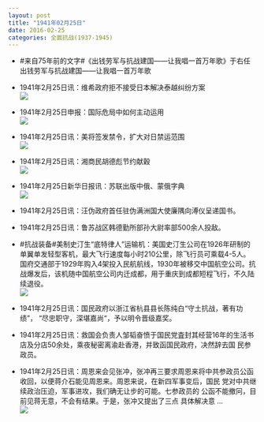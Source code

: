 ```yaml
---
layout: post
title: "1941年02月25日"
date: 2016-02-25
categories: 全面抗战(1937-1945)
---
```


<meta name="referrer" content="no-referrer" />

- #来自75年前的文字#《出钱劳军与抗战建国——让我唱一首万年歌》于右任 出钱劳军与抗战建国——让我唱一首万年歌 

- 1941年2月25日讯：维希政府拒不接受日本解决泰越纠纷方案 <br/><img src="https://ww3.sinaimg.cn/large/aca367d8jw1f1bz7lzwdzj20jj1567pg.jpg" />

- 1941年2月25日申报：国际危局中如何主动运用 <br/><img src="https://ww2.sinaimg.cn/large/aca367d8jw1f1bxhciv9lj20wc0xh7u1.jpg" />

- 1941年2月25日讯：美将签发禁令，扩大对日禁运范围 <br/><img src="https://ww2.sinaimg.cn/large/aca367d8jw1f1bvr1f6y6j20ak0dijt4.jpg" />

- 1941年2月25日讯：湘商民胡德彪节约献穀 <br/><img src="https://ww3.sinaimg.cn/large/aca367d8jw1f1bu0eltbcj208u05d0t4.jpg" />

- 1941年2月25日新华日报讯：苏联出版中俄、蒙俄字典 <br/><img src="https://ww4.sinaimg.cn/large/aca367d8jw1f1botgd2trj20ck0bx75d.jpg" />

- 1941年2月25日讯：汪伪政府首任驻伪满洲国大使廉隅向溥仪呈递国书。 

- 1941年2月25日讯：鲁苏战区韩德勤所部孙大尉率部500余人投敌。 

- #抗战装备#美制史汀生“底特律人”运输机：美国史汀生公司在1926年研制的单翼单发轻型客机，最大飞行速度每小时210公里，除飞行员可乘载4-5人。国府交通部于1929年购入4架投入民航航线，1930年被移交中国航空公司。抗战爆发后，该机随中国航空公司内迁成都，用于重庆到成都短程飞行，不久陆续退役。 <br/><img src="https://ww4.sinaimg.cn/large/aca367d8jw1f1bco545n9j20lb0gmtcs.jpg" />

- 1941年2月25日讯：国民政府以浙江省杭县县长陈纯白“守土抗战，著有功绩”， “尽忠职守，深堪嘉尚“，予以明令晋级嘉奖。 

- 1941年2月25日讯：救国会负责人邹韬奋愤于国民党査封其经营16年的生活书 店及分店50余处，乘夜秘密离渝赴香港，并致函国民政府，决然辞去国 民参政员。 

- 1941年2月25日讯：周恩来会见张冲，张冲再三要求周恩来将中共参政员公函收回，以便蒋介石能见周恩来。周恩来说，在新四军事变后，国民 党对中共继续政治压迫，军事进攻，我们确无让步的可能。七参政员的 公函不能撤冋，目前见蒋无意，不会有结果。于是，张冲又提出了三点 具体解决意 ... <br/><img src="https://ww4.sinaimg.cn/large/aca367d8jw1f1b7hb8b1gj20c80hr41c.jpg" />

